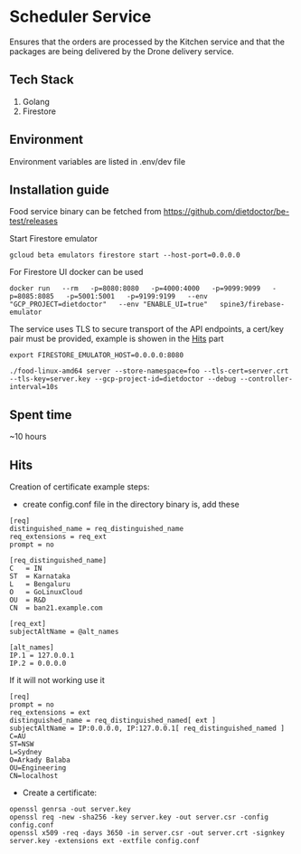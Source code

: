 # Scheduler Service
Ensures that the orders are processed by the Kitchen service and that the packages are being delivered by the Drone delivery service.
 
## Tech Stack
1. Golang
2. Firestore

## Environment
Environment variables are listed in .env/dev file

## Installation guide
Food service binary can be fetched from https://github.com/dietdoctor/be-test/releases

Start Firestore emulator 

```
gcloud beta emulators firestore start --host-port=0.0.0.0
```

For Firestore UI docker can be used 

```
docker run   --rm   -p=8080:8080   -p=4000:4000   -p=9099:9099   -p=8085:8085   -p=5001:5001   -p=9199:9199   --env "GCP_PROJECT=dietdoctor"   --env "ENABLE_UI=true"   spine3/firebase-emulator
```

The service uses TLS to secure transport of the API endpoints, a cert/key pair must be provided, example is showen in the [Hits](#hits) part

```
export FIRESTORE_EMULATOR_HOST=0.0.0.0:8080

./food-linux-amd64 server --store-namespace=foo --tls-cert=server.crt --tls-key=server.key --gcp-project-id=dietdoctor --debug --controller-interval=10s
```
## Spent time
~10 hours 

## Hits
Creation of certificate example steps:

-  create config.conf file in the directory binary is, add these

```
[req]
distinguished_name = req_distinguished_name
req_extensions = req_ext
prompt = no

[req_distinguished_name]
C   = IN
ST  = Karnataka
L   = Bengaluru
O   = GoLinuxCloud
OU  = R&D
CN  = ban21.example.com

[req_ext]
subjectAltName = @alt_names

[alt_names]
IP.1 = 127.0.0.1
IP.2 = 0.0.0.0
```

If it will not working use it

```
[req]
prompt = no
req_extensions = ext
distinguished_name = req_distinguished_named[ ext ]
subjectAltName = IP:0.0.0.0, IP:127.0.0.1[ req_distinguished_named ]
C=AU
ST=NSW
L=Sydney
O=Arkady Balaba
OU=Engineering
CN=localhost
```

- Create a certificate:

```
openssl genrsa -out server.key
openssl req -new -sha256 -key server.key -out server.csr -config config.conf
openssl x509 -req -days 3650 -in server.csr -out server.crt -signkey server.key -extensions ext -extfile config.conf
```


